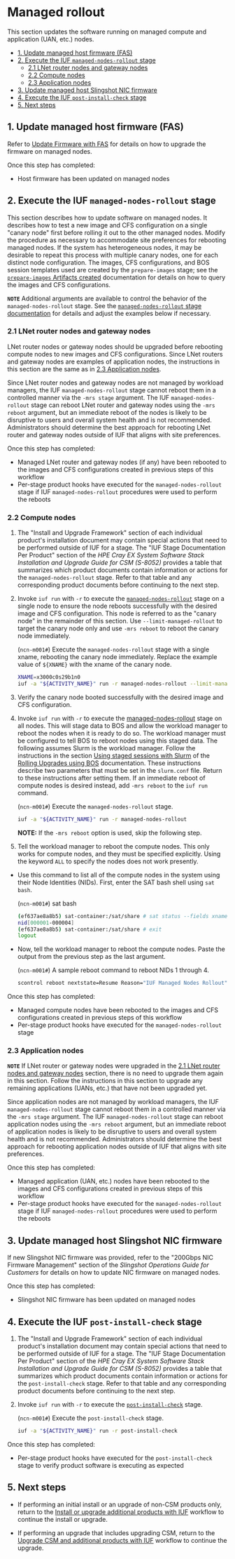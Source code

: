 # Managed rollout

This section updates the software running on managed compute and application (UAN, etc.) nodes.

- [1. Update managed host firmware (FAS)](#1-update-managed-host-firmware-fas)
- [2. Execute the IUF `managed-nodes-rollout` stage](#2-execute-the-iuf-managed-nodes-rollout-stage)
  - [2.1 LNet router nodes and gateway nodes](#21-lnet-router-nodes-and-gateway-nodes)
  - [2.2 Compute nodes](#22-compute-nodes)
  - [2.3 Application nodes](#23-application-nodes)
- [3. Update managed host Slingshot NIC firmware](#3-update-managed-host-slingshot-nic-firmware)
- [4. Execute the IUF `post-install-check` stage](#4-execute-the-iuf-post-install-check-stage)
- [5. Next steps](#5-next-steps)

## 1. Update managed host firmware (FAS)

Refer to [Update Firmware with FAS](../../firmware/Update_Firmware_with_FAS.md) for details on how to upgrade the
firmware on managed nodes.

Once this step has completed:

- Host firmware has been updated on managed nodes

## 2. Execute the IUF `managed-nodes-rollout` stage

This section describes how to update software on managed nodes. It describes how to test a new image and CFS
configuration on a single "canary node" first before rolling it out to the other managed nodes. Modify the procedure as
necessary to accommodate site preferences for rebooting managed nodes. If the system has heterogeneous nodes, it may be
desirable to repeat this process with multiple canary nodes, one for each distinct node configuration. The images, CFS
configurations, and BOS session templates used are created by the `prepare-images` stage; see
the [`prepare-images` Artifacts created](../stages/prepare_images.md#artifacts-created) documentation for details on how
to query the images and CFS configurations.

**`NOTE`** Additional arguments are available to control the behavior of the `managed-nodes-rollout` stage. See
the [`managed-nodes-rollout` stage documentation](../stages/managed_nodes_rollout.md) for details and adjust the
examples below if necessary.

### 2.1 LNet router nodes and gateway nodes

LNet router nodes or gateway nodes should be upgraded before rebooting compute nodes to new images and CFS
configurations. Since LNet routers and gateway nodes are examples of application nodes, the instructions in this section
are the same as in [2.3 Application nodes](#23-application-nodes).

Since LNet router nodes and gateway nodes are not managed by workload managers, the IUF `managed-nodes-rollout` stage
cannot reboot them in a controlled manner via the `-mrs stage` argument. The IUF `managed-nodes-rollout` stage can
reboot LNet router and gateway nodes using the `-mrs reboot` argument, but an immediate reboot of the nodes is likely to
be disruptive to users and overall system health and is not recommended. Administrators should determine the best
approach for rebooting LNet router and gateway nodes outside of IUF that aligns with site preferences.

Once this step has completed:

- Managed LNet router and gateway nodes (if any) have been rebooted to the images and CFS configurations created in
  previous steps of this workflow
- Per-stage product hooks have executed for the `managed-nodes-rollout` stage if IUF `managed-nodes-rollout` procedures
  were used to perform the reboots

### 2.2 Compute nodes

1. The "Install and Upgrade Framework" section of each individual product's installation document may contain special
   actions that need to be performed outside of IUF for a stage. The "IUF Stage Documentation Per Product"
   section of the _HPE Cray EX System Software Stack Installation and Upgrade Guide for CSM (S-8052)_ provides a table
   that summarizes which product documents contain information or actions for the `managed-nodes-rollout` stage. Refer
   to that table and any corresponding product documents before continuing to the next step.

1. Invoke `iuf run` with `-r` to execute the [`managed-nodes-rollout`](../stages/managed_nodes_rollout.md) stage on a
   single node to ensure the node reboots successfully with the desired image and CFS configuration. This node is
   referred to as the "canary node" in the remainder of this section. Use `--limit-managed-rollout` to target the canary
   node only and use `-mrs reboot` to reboot the canary node immediately.

   (`ncn-m001#`) Execute the `managed-nodes-rollout` stage with a single xname, rebooting the canary node immediately.
   Replace the example value of `${XNAME}` with the xname of the canary node.

   ```bash
   XNAME=x3000c0s29b1n0
   iuf -a "${ACTIVITY_NAME}" run -r managed-nodes-rollout --limit-managed-rollout "${XNAME}" -mrs reboot
   ```

1. Verify the canary node booted successfully with the desired image and CFS configuration.

1. Invoke `iuf run` with `-r` to execute the [managed-nodes-rollout](../stages/managed_nodes_rollout.md) stage on all
   nodes. This will stage data to BOS and allow the workload manager to reboot the nodes when it is ready to do so. The
   workload manager must be configured to tell BOS to reboot nodes using this staged data. The following assumes Slurm
   is the workload manager. Follow the instructions in the
   section [Using staged sessions with Slurm](../../boot_orchestration/Rolling_Upgrades.md#using-staged-sessions-with-slurm)
   of the [Rolling Upgrades using BOS](../../boot_orchestration/Rolling_Upgrades.md) documentation. These instructions
   describe two parameters that must be set in the `slurm.conf` file. Return to these instructions after setting them.
   If an immediate reboot of compute nodes is desired instead, add `-mrs reboot` to the `iuf run` command.

   (`ncn-m001#`) Execute the `managed-nodes-rollout` stage.

    ```bash
    iuf -a "${ACTIVITY_NAME}" run -r managed-nodes-rollout
    ```

   **NOTE:** If the `-mrs reboot` option is used, skip the following step.

1. Tell the workload manager to reboot the compute nodes. This only works for compute nodes, and they must be specified
   explicitly. Using the keyword `ALL` to specify the nodes does not work presently.

  - Use this command to list all of the compute nodes in the system using their Node Identities (NIDs). First, enter the
    SAT bash shell using `sat bash`.

    (`ncn-m001#`) sat bash

    ```bash
    (ef637ae8a8b5) sat-container:/sat/share # sat status --fields xname --filter role=compute --no-headings --no-borders | xargs sat xname2nid
    nid[000001-000004]
    (ef637ae8a8b5) sat-container:/sat/share # exit
    logout
    ```

  - Now, tell the workload manager to reboot the compute nodes. Paste the output from the previous step as the last
    argument.

    (`ncn-m001#`) A sample reboot command to reboot NIDs 1 through 4.

    ```bash
    scontrol reboot nextstate=Resume Reason="IUF Managed Nodes Rollout" nid[000001-000004]
    ```

Once this step has completed:

- Managed compute nodes have been rebooted to the images and CFS configurations created in previous steps of this
  workflow
- Per-stage product hooks have executed for the `managed-nodes-rollout` stage

### 2.3 Application nodes

**`NOTE`** If LNet router or gateway nodes were upgraded in
the [2.1 LNet router nodes and gateway nodes](#21-lnet-router-nodes-and-gateway-nodes) section, there is no need to
upgrade them again in this section. Follow the instructions in this section to upgrade any remaining applications (UANs,
etc.) that have not been upgraded yet.

Since application nodes are not managed by workload managers, the IUF `managed-nodes-rollout` stage cannot reboot them
in a controlled manner via the `-mrs stage` argument. The IUF `managed-nodes-rollout` stage can reboot application nodes
using the `-mrs reboot` argument, but an immediate reboot of application nodes is likely to be disruptive to users and
overall system health and is not recommended. Administrators should determine the best approach for rebooting
application nodes outside of IUF that aligns with site preferences.

Once this step has completed:

- Managed application (UAN, etc.) nodes have been rebooted to the images and CFS configurations created in previous
  steps of this workflow
- Per-stage product hooks have executed for the `managed-nodes-rollout` stage if IUF `managed-nodes-rollout` procedures
  were used to perform the reboots

## 3. Update managed host Slingshot NIC firmware

If new Slingshot NIC firmware was provided, refer to the "200Gbps NIC Firmware Management" section of the _Slingshot
Operations Guide for Customers_ for details on how to update NIC firmware on managed nodes.

Once this step has completed:

- Slingshot NIC firmware has been updated on managed nodes

## 4. Execute the IUF `post-install-check` stage

1. The "Install and Upgrade Framework" section of each individual product's installation document may contain special
   actions that need to be performed outside of IUF for a stage. The "IUF Stage Documentation Per Product"
   section of the _HPE Cray EX System Software Stack Installation and Upgrade Guide for CSM (S-8052)_ provides a table
   that summarizes which product documents contain information or actions for the `post-install-check` stage. Refer to
   that table and any corresponding product documents before continuing to the next step.

1. Invoke `iuf run` with `-r` to execute the [`post-install-check`](../stages/post_install_check.md) stage.

   (`ncn-m001#`) Execute the `post-install-check` stage.

    ```bash
    iuf -a "${ACTIVITY_NAME}" run -r post-install-check
    ```

Once this step has completed:

- Per-stage product hooks have executed for the `post-install-check` stage to verify product software is executing as
  expected

## 5. Next steps

- If performing an initial install or an upgrade of non-CSM products only, return to the
  [Install or upgrade additional products with IUF](install_or_upgrade_additional_products_with_iuf.md)
  workflow to continue the install or upgrade.

- If performing an upgrade that includes upgrading CSM, return to the
  [Upgrade CSM and additional products with IUF](upgrade_csm_and_additional_products_with_iuf.md)
  workflow to continue the upgrade.
